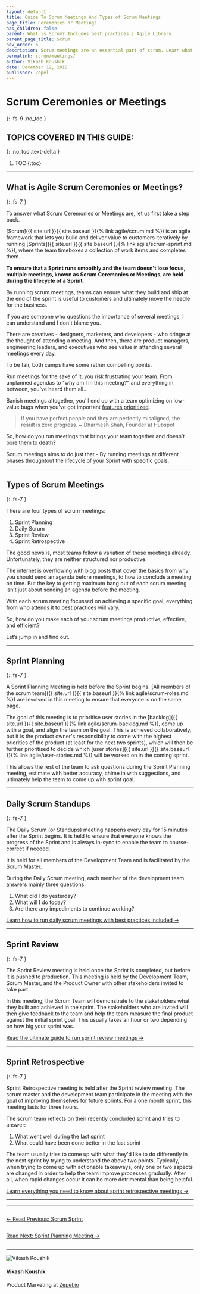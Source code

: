 ```yaml
---
layout: default
title: Guide To Scrum Meetings And Types of Scrum Meetings
page_title: Ceremonies or Meetings
has_children: false
parent: What is Scrum? Includes best practices | Agile Library
parent_page_title: Scrum
nav_order: 6
description: Scrum meetings are an essential part of scrum. Learn what it is and the different types of scrum meetings.
permalink: scrum/meetings/
author: Vikash Koushik
date: December 12, 2018
publisher: Zepel
---
```


# Scrum Ceremonies or Meetings 
{: .fs-9 .no_toc }

## TOPICS COVERED IN THIS GUIDE:
{: .no_toc .text-delta }

1. TOC
{:toc}

---

## What is Agile Scrum Ceremonies or Meetings?
{: .fs-7 }

To answer what Scrum Ceremonies or Meetings are, let us first take a step back.

[Scrum]({{ site.url }}{{ site.baseurl }}{% link agile/scrum.md %}) is an agile framework that lets you build and deliver value to customers iteratively by running [Sprints]({{ site.url }}{{ site.baseurl }}{% link agile/scrum-sprint.md %}), where the team timeboxes a collection of work items and completes them.

**To ensure that a Sprint runs smoothly and the team doesn't lose focus, multiple meetings, known as Scrum Ceremonies or Meetings, are held during the lifecycle of a Sprint**. 

By running scrum meetings, teams can ensure what they build and ship at the end of the sprint is useful to customers and ultimately move the needle for the business.

If you are someone who questions the importance of several meetings, I can understand and I don't blame you.

There are creatives - designers, marketers, and developers - who cringe at the thought of attending a meeting. And then, there are product managers, engineering leaders, and executives who see value in attending several meetings every day.

To be fair, both camps have some rather compelling points. 

Run meetings for the sake of it, you risk frustrating your team. From unplanned agendas to "why am I in this meeting?" and everything in between, you’ve heard them all...

Banish meetings altogether, you'll end up with a team optimizing on low-value bugs when you've got important [features prioritized](https://zepel.io/blog/prioritize-product-feature-backlog/?utm_source=agilelibrary&utm_medium=text&utm_campaign=scrummeetings).


> If you have perfect people and they are perfectly misaligned, the result is zero progress.
> ~ Dharmesh Shah, Founder at Hubspot


So, how do you run meetings that brings your team together and doesn’t bore them to death?

Scrum meetings aims to do just that - By running meetings at different phases throughtout the lifecycle of your Sprint with specific goals.

---

## Types of Scrum Meetings
{: .fs-7 }

There are four types of scrum meetings:

1. Sprint Planning
1. Daily Scrum
1. Sprint Review
1. Sprint Retrospective

The good news is, most teams follow a variation of these meetings already. Unfortunately, they are neither structured nor productive.

The internet is overflowing with blog posts that cover the basics from why you should send an agenda before meetings, to how to conclude a meeting on time. But the key to getting maximum bang out of each scrum meeting isn’t just about sending an agenda before the meeting.

With each scrum meeting focussed on achieving a specific goal, everything from who attends it to best practices will vary.

So, how do you make each of your scrum meetings productive, effective, and efficient?

Let’s jump in and find out.

---

## Sprint Planning
{: .fs-7 }

A Sprint Planning Meeting is held before the Sprint begins. [All members of the scrum team]({{ site.url }}{{ site.baseurl }}{% link agile/scrum-roles.md %}) are involved in this meeting to ensure that everyone is on the same page.

The goal of this meeting is to prioritise user stories in the [backlog]({{ site.url }}{{ site.baseurl }}{% link agile/scrum-backlog.md %}), come up with a goal, and align the team on the goal. This is achieved collaboratively, but it is the product owner's responsibility to come with the highest priorities of the product (at least for the next two sprints), which will then be further prioritised to decide which [user stories]({{ site.url }}{{ site.baseurl }}{% link agile/user-stories.md %}) will be worked on in the coming sprint. 

This allows the rest of the team to ask questions during the Sprint Planning meeting, estimate with better accuracy, chime in with suggestions, and ultimately help the team to come up with sprint goal.

<div class='mailmunch-forms-widget-880884'></div>

---

## Daily Scrum Standups
{: .fs-7 }

The Daily Scrum (or Standups) meeting happens every day for 15 minutes after the Sprint begins. It is held to ensure that everyone knows the progress of the Sprint and is always in-sync to enable the team to course-correct if needed. 

It is held for all members of the Development Team and is facilitated by the Scrum Master.

During the Daily Scrum meeting, each member of the development team answers mainly three questions:
1. What did I do yesterday?
2. What will I do today?
3. Are there any impediments to continue working?

<div class="highlight-row">
<div class="highlight-column">
<div class="highlight-card">
    <div class="highlight-container">
        <a href="{{ site.url }}{{ site.baseurl }}{% link agile/scrum-daily-standup-meeting.md %}">
        <p class="highlight-card-title">Learn how to run daily scrum meetings with best practices included →</p>
        </a>    
    </div>
</div>
</div>
</div>


---

## Sprint Review
{: .fs-7 }

The Sprint Review meeting is held once the Sprint is completed, but before it is pushed to production. This meeting is held by the Development Team, Scrum Master, and the Product Owner with other stakeholders invited to take part. 

In this meeting, the Scrum Team will demonstrate to the stakeholders what they built and achieved in the sprint. The stakeholders who are invited will then give feedback to the team and help the team measure the final product against the initial sprint goal. This usually takes an hour or two depending on how big your sprint was.

<div class="highlight-row">
<div class="highlight-column">
<div class="highlight-card">
    <div class="highlight-container">
        <a href="{{ site.url }}{{ site.baseurl }}{% link agile/scrum-sprint-review-meeting.md %}">
        <p class="highlight-card-title">Read the ultimate guide to run sprint review meetings →</p>
        </a>    
    </div>
</div>
</div>
</div>

---

## Sprint Retrospective
{: .fs-7 }

Sprint Retrospective meeting is held after the Sprint review meeting. The scrum master and the development team participate in the meeting with the goal of improving themselves for future sprints. For a one month sprint, this meeting lasts for three hours.

The scrum team reflects on their recently concluded sprint and tries to answer:

1. What went well during the last sprint
2. What could have been done better in the last sprint

The team usually tries to come up with what they'd like to do differently in the next sprint by trying to understand the above two points. Typically, when trying to come up with actionable takeaways, only one or two aspects are changed in order to help the team improve processes gradually. After all, when rapid changes occur it can be more detrimental than being helpful.

<div class="highlight-row">
<div class="highlight-column">
<div class="highlight-card">
    <div class="highlight-container">
        <a href="{{ site.url }}{{ site.baseurl }}{% link agile/scrum-sprint-retrospective-meeting.md %}">
        <p class="highlight-card-title">Learn everything you need to know about sprint retrospective meetings →</p>
        </a>    
    </div>
</div>
</div>
</div>

---

---

<div class="row">
<div class="column">
<div class="card">
  <div class="container">
    <a href="{{ site.url }}{{ site.baseurl }}{% link agile/scrum-sprint.md %}">
    <p class="card-title">←  Read Previous: Scrum Sprint</p> 
    </a>
  </div>
</div>
</div>

<div class="column">
<div class="card">
  <div class="container">
    <a href="{{ site.url }}{{ site.baseurl }}{% link agile/scrum-sprint-planning-meeting.md %}">
    <p class="card-title">Read Next: Sprint Planning Meeting  →</p>
    </a>
  </div>
</div>
</div>
</div>

---

<div class="row">
  <div class="column">
    <div class="author-card">
      <img class="author-profile-image" src="/agile/assets/uploads/vikashkoushik.jpeg" alt="Vikash Koushik">
      <div class="author-card-content">
        <h4 class="author-card-name">Vikash Koushik</h4>
            <p>Product Marketing at <a href="https://zepel.io/">Zepel.io</a></p>
      </div>
    </div>
  </div>
</div>